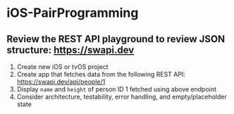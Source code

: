 # iOS-PairProgramming

## Review the REST API playground to review JSON structure: https://swapi.dev

1. Create new iOS or tvOS project
2. Create app that fetches data from the following REST API: https://swapi.dev/api/people/1
3. Display `name` and `height` of person ID 1 fetched using above endpoint
4. Consider architecture, testability, error handling, and empty/placeholder state
